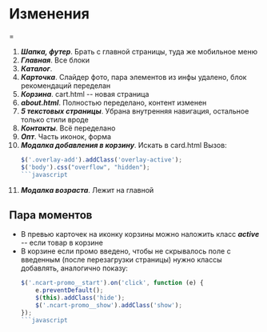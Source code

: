 # Изменения
=
1. ***Шапка, футер***. Брать с главной страницы, туда же мобильное меню
2. ***Главная***. Все блоки
3. ***Каталог***.
4. ***Карточка***. Слайдер фото, пара элементов из инфы удалено, блок рекомендаций переделан
5. ***Корзина***. cart.html -- новая страница
6. ***about.html***. Полностью переделано, контент изменен
7. ***5 текстовых страницы***. Убрана внутренняя навигация, остальное только стили вроде
8. ***Контакты***. Всё переделано
9. ***Опт***. Часть иконок, форма
10. ***Модалка добавления в корзину***. Искать в card.html
    Вызов: 
    ```javascript
    $('.overlay-add').addClass('overlay-active');
    $('body').css("overflow", "hidden");
    ```javascript
11. ***Модалка возраста***. Лежит на главной

## Пара моментов
- В превью карточек на иконку корзины можно наложить класс ***active*** -- если товар в корзине
- В корзине если промо введено, чтобы не скрывалось поле с введенным (после перезагрузки страницы) нужно классы добавлять, аналогично показу: 
    ```javascript
    $('.ncart-promo__start').on('click', function (e) {
        e.preventDefault();
        $(this).addClass('hide');
        $('.ncart-promo__show').addClass('show');
    });
    ```javascript